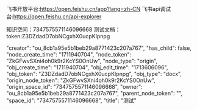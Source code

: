 飞书开放平台:https://open.feishu.cn/app?lang=zh-CN
飞书api调试台:https://open.feishu.cn/api-explorer

知识空间：7347575571146096668
测试文档：token:Z3DZdadD7obNCgxhX0ucpKIpnpg

"creator": "ou_8cb1a95e5b1beb29a8771423c207a767",
"has_child": false,
"node_create_time": "1711940704",
"node_token": "ZkGFwvSXni4oh0k9r2KcYS0OnUw",
"node_type": "origin",
"obj_create_time": "1711940704",
"obj_edit_time": "1713606096",
"obj_token": "Z3DZdadD7obNCgxhX0ucpKIpnpg",
"obj_type": "docx",
"origin_node_token": "ZkGFwvSXni4oh0k9r2KcYS0OnUw",
"origin_space_id": "7347575571146096668",
"owner": "ou_8cb1a95e5b1beb29a8771423c207a767",
"parent_node_token": "",
"space_id": "7347575571146096668",
"title": "测试"
